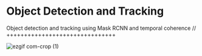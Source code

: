 # Object Detection and Tracking
Object detection and tracking using Mask RCNN and temporal coherence //
+++++++++++++++++++++++++++++++

![ezgif com-crop (1)](https://user-images.githubusercontent.com/40798690/57718148-4a6bab00-7642-11e9-9903-309df505b236.gif)
